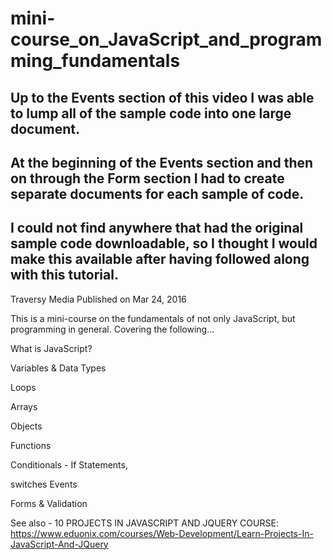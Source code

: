 # mini-course_on_JavaScript_and_programming_fundamentals

## Up to the Events section of this video I was able to lump all of the sample code into one large document.
## At the beginning of the Events section and then on through the Form section I had to create separate documents for each sample of code.  
## I could not find anywhere that had the original sample code downloadable, so I thought I would make this available after having followed along with this tutorial.

Traversy Media
Published on Mar 24, 2016

This is a mini-course on the fundamentals of not only JavaScript, but programming in general. Covering the following... 

What is JavaScript? 

Variables & Data Types 

Loops 

Arrays 

Objects 

Functions 

Conditionals - If Statements, 

switches Events 

Forms & Validation 

See also - 10 PROJECTS IN JAVASCRIPT AND JQUERY COURSE: 
https://www.eduonix.com/courses/Web-Development/Learn-Projects-In-JavaScript-And-JQuery

